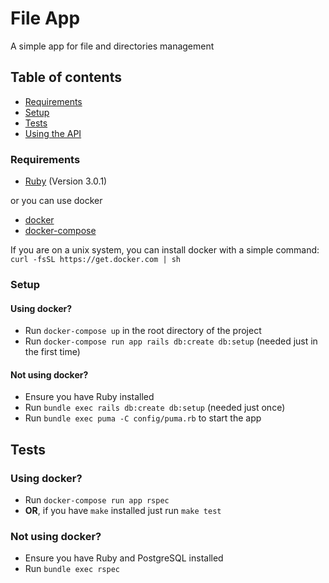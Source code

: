 # File App

A simple app for file and directories management

## Table of contents

- [Requirements](#requirements)
- [Setup](#setup)
- [Tests](#tests)
- [Using the API](docs/index.md)

### Requirements

- [Ruby](https://www.ruby-lang.org/pt/downloads/) (Version 3.0.1)

or you can use docker

- [docker](https://www.docker.com/products/docker-desktop)
- [docker-compose](https://docs.docker.com/compose/install/)

If you are on a unix system, you can install docker with a simple command: `curl -fsSL https://get.docker.com | sh`

### Setup

#### Using docker?

- Run `docker-compose up` in the root directory of the project
- Run `docker-compose run app rails db:create db:setup` (needed just in the first time)

#### Not using docker?

- Ensure you have Ruby installed
- Run `bundle exec rails db:create db:setup` (needed just once)
- Run `bundle exec puma -C config/puma.rb` to start the app

## Tests

### Using docker?

- Run `docker-compose run app rspec`
- **OR**, if you have `make` installed just run `make test`

### Not using docker?

- Ensure you have Ruby and PostgreSQL installed
- Run `bundle exec rspec`

